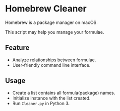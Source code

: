 # Homebrew Cleaner
Homebrew is a package manager on macOS.

This script may help you manage your formulae.

## Feature
* Analyze relationships between formulae.
* User-friendly command line interface.

## Usage
* Create a list contains all formula(package) names.
* Initialize instance with the list created.
* Run ```Cleaner.py``` in Python 3.
